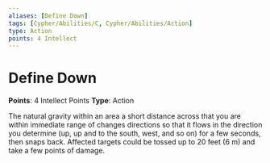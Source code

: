 ```yaml
---
aliases: [Define Down]
tags: [Cypher/Abilities/C, Cypher/Abilities/Action]
type: Action
points: 4 Intellect
---
```


# Define Down

**Points**: 4 Intellect Points
**Type**: Action

The natural gravity within an area a short distance across that you are within immediate range of changes directions so that it flows in the direction you determine (up, up and to the south, west, and so on) for a few seconds, then snaps back. Affected targets could be tossed up to 20 feet (6 m) and take a few points of damage.
